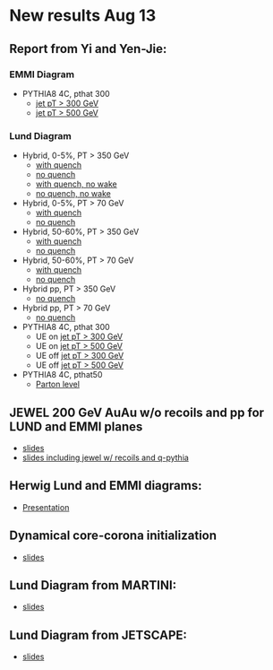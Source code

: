 # New results Aug 13

## Report from Yi and Yen-Jie:
### EMMI Diagram
   * PYTHIA8 4C, pthat 300
      * [jet pT > 300 GeV](yi-yenjie/EMMI_Pythia8_Dijet_4C_UE_Pthat300_Jet300.pdf)
      * [jet pT > 500 GeV](yi-yenjie/EMMI_Pythia8_Dijet_4C_UE_Pthat300_Jet500.pdf)

### Lund Diagram
   * Hybrid, 0-5%, PT > 350 GeV
      * [with quench](yi-yenjie/HybridLund_lhc_502_05_dijet_300_kappa0p404.pdf)
      * [no quench](yi-yenjie/HybridLund_lhc_502_05_dijet_300_noquench.pdf)
      * [with quench, no wake](yi-yenjie/HybridNoWakeLund_05_dijet_300.pdf)
      * [no quench, no wake](yi-yenjie/HybridNoWakeLund_05_dijet_300_NoQuench.pdf)
   * Hybrid, 0-5%, PT > 70 GeV
      * [with quench](yi-yenjie/HybridLund_lhc_502_05_dijet_50_kappa0p404.pdf)
      * [no quench](yi-yenjie/HybridLund_lhc_502_05_dijet_50_noquench.pdf)
   * Hybrid, 50-60%, PT > 350 GeV
      * [with quench](yi-yenjie/HybridLund_lhc_502_5060_dijet_300_kappa0p404.pdf)
      * [no quench](yi-yenjie/HybridLund_lhc_502_5060_dijet_300_noquench.pdf)
   * Hybrid, 50-60%, PT > 70 GeV
      * [with quench](yi-yenjie/HybridLund_lhc_502_5060_dijet_70_kappa0p404.pdf)
      * [no quench](yi-yenjie/HybridLund_lhc_502_5060_dijet_70_noquench.pdf)
   * Hybrid pp, PT > 350 GeV
      * [no quench](yi-yenjie/HybridLund_lhc_502_pp_dijet_300_noquench_ManualRun.pdf)
   * Hybrid pp, PT > 70 GeV
      * [no quench](yi-yenjie/HybridLund_lhc_502_pp_dijet_50_noquench.pdf)
   * PYTHIA8 4C, pthat 300
      * UE on [jet pT > 300 GeV](yi-yenjie/Lund_Pythia_pthat300_s5.02TeV_UEon_Tune4C_jetPt300.pdf)
      * UE on [jet pT > 500 GeV](yi-yenjie/Lund_Pythia_pthat300_s5.02TeV_UEon_Tune4C_jetPt500.pdf)
      * UE off [jet pT > 300 GeV](yi-yenjie/Lund_Pythia_pthat300_s5.02TeV_UEoff_Tune4C_jetPt300.pdf)
      * UE off [jet pT > 500 GeV](yi-yenjie/Lund_Pythia_pthat300_s5.02TeV_UEoff_Tune4C_jetPt500.pdf)
   * PYTHIA8 4C, pthat50
      * [Parton level](Aug13Files/emmi_tuesday_v2.pdf)

## JEWEL 200 GeV AuAu w/o recoils and pp for LUND and EMMI planes

   * [slides](Aug13Files/funwithLund_jewel200_raghav_v0.pdf)
   * [slides including jewel w/ recoils and q-pythia](Aug13Files/funwithLund_jewel200_raghav_v1.pdf)

## Herwig Lund and EMMI diagrams: 

   * [Presentation](Aug13Files/EMMIworkshop_Herwig_8_13_19.pdf)

## Dynamical core-corona initialization

   * [slides](Aug13Files/HiranoKanakuboDiscussionSessionAug13.pdf) 
   
## Lund Diagram from MARTINI:

   * [slides](Aug13Files/Lund_diagram_MARTINI_Aug13.pdf)
   
## Lund Diagram from JETSCAPE:

   * [slides](Aug13Files/Jetscape_Lund-Aug13.pdf)
